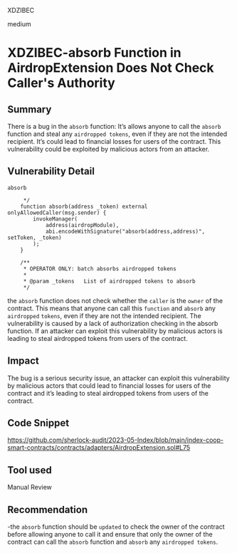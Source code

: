 XDZIBEC

medium

# XDZIBEC-absorb Function in AirdropExtension Does Not Check Caller's Authority

## Summary

There is a bug in the `absorb` function:
It’s allows anyone to call the `absorb` function and steal any `airdropped tokens`, even if they are not the intended recipient. It’s could lead to financial losses for users of the contract.
This vulnerability could be exploited by malicious actors from an attacker.

## Vulnerability Detail

`absorb`
```solidity 
     */
    function absorb(address _token) external onlyAllowedCaller(msg.sender) {
        invokeManager(
            address(airdropModule),
            abi.encodeWithSignature("absorb(address,address)", setToken, _token)
        );
    }

    /**
     * OPERATOR ONLY: batch absorbs airdropped tokens
     *
     * @param _tokens   List of airdropped tokens to absorb
     */
```

the `absorb` function does not check whether the `caller` is the `owner` of the contract. This means that anyone can call this `function` and `absorb` any `airdropped` `tokens`, even if they are not the intended recipient.
The vulnerability  is caused by a lack of authorization checking in the absorb function.
If an attacker can exploit this vulnerability by malicious actors is leading to steal airdropped tokens from users of the contract.


## Impact

The bug is a serious security issue, an attacker can exploit this vulnerability by malicious actors  that could lead to financial losses for users of the contract and  it’s leading to steal airdropped tokens from users of the contract.


## Code Snippet

https://github.com/sherlock-audit/2023-05-Index/blob/main/index-coop-smart-contracts/contracts/adapters/AirdropExtension.sol#L75

## Tool used

Manual Review

## Recommendation

-the `absorb` function should be `updated` to check the owner of the contract before allowing anyone to call it and ensure that only the owner of the contract can call the `absorb` function and `absorb` any `airdropped tokens`.
